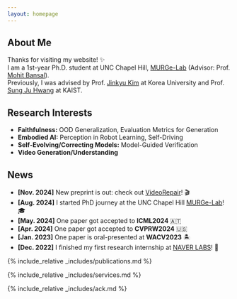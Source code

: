 ```yaml
---
layout: homepage
---
```


## About Me

Thanks for visiting my website! ✨      
I am a 1st-year Ph.D. student at UNC Chapel Hill, [MURGe-Lab](https://murgelab.cs.unc.edu/) (Advisor: Prof. [Mohit Bansal](https://www.cs.unc.edu/~mbansal/)).     
Previously, I was advised by Prof. [Jinkyu Kim](https://visionai.korea.ac.kr/) at Korea University and Prof. [Sung Ju Hwang](http://www.sungjuhwang.com/) at KAIST.     

## Research Interests

- **Faithfulness:** OOD Generalization, Evaluation Metrics for Generation
- **Embodied AI:** Perception in Robot Learning, Self-Driving  
- **Self-Evolving/Correcting Models:** Model-Guided Verification
- **Video Generation/Understanding**

## News

- **[Nov. 2024]** New preprint is out: check out [VideoRepair](https://video-repair.github.io/)! 🎬
- **[Aug. 2024]** I started PhD journey at the UNC Chapel Hill [MURGe-Lab](https://murgelab.cs.unc.edu/)! 🎓
- **[May. 2024]** One paper got accepted to **ICML2024** 🇦🇹
- **[Apr. 2024]** One paper got accepted to **CVPRW2024** 🇺🇸
- **[Jan. 2023]** One paper is oral-presented at **WACV2023** 🏝️
- **[Dec. 2022]** I finished my first research internship at [NAVER LABS](https://www.naverlabs.com/)! 🚙
  
{% include_relative _includes/publications.md %}

{% include_relative _includes/services.md %}

{% include_relative _includes/ack.md %}
